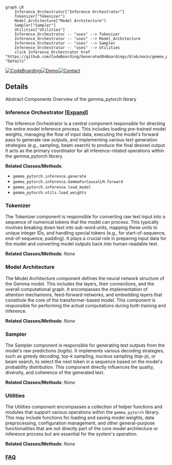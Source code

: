 ```mermaid
graph LR
    Inference_Orchestrator["Inference Orchestrator"]
    Tokenizer["Tokenizer"]
    Model_Architecture["Model Architecture"]
    Sampler["Sampler"]
    Utilities["Utilities"]
    Inference_Orchestrator -- "uses" --> Tokenizer
    Inference_Orchestrator -- "uses" --> Model_Architecture
    Inference_Orchestrator -- "uses" --> Sampler
    Inference_Orchestrator -- "uses" --> Utilities
    click Inference_Orchestrator href "https://github.com/CodeBoarding/GeneratedOnBoardings/blob/main/gemma_pytorch/Inference_Orchestrator.md" "Details"
```

[![CodeBoarding](https://img.shields.io/badge/Generated%20by-CodeBoarding-9cf?style=flat-square)](https://github.com/CodeBoarding/GeneratedOnBoardings)[![Demo](https://img.shields.io/badge/Try%20our-Demo-blue?style=flat-square)](https://www.codeboarding.org/demo)[![Contact](https://img.shields.io/badge/Contact%20us%20-%20contact@codeboarding.org-lightgrey?style=flat-square)](mailto:contact@codeboarding.org)

## Details

Abstract Components Overview of the gemma_pytorch library

### Inference Orchestrator [[Expand]](./Inference_Orchestrator.md)
The Inference Orchestrator is a central component responsible for directing the entire model inference process. This includes loading pre-trained model weights, managing the flow of input data, executing the model's forward pass to generate raw outputs, and implementing various text generation strategies (e.g., sampling, beam search) to produce the final desired output. It acts as the primary coordinator for all inference-related operations within the gemma_pytorch library.


**Related Classes/Methods**:

- `gemma_pytorch.inference.generate`
- `gemma_pytorch.inference.GemmaForCausalLM.forward`
- `gemma_pytorch.inference.load_model`
- `gemma_pytorch.utils.load_weights`


### Tokenizer
The Tokenizer component is responsible for converting raw text input into a sequence of numerical tokens that the model can process. This typically involves breaking down text into sub-word units, mapping these units to unique integer IDs, and handling special tokens (e.g., for start-of-sequence, end-of-sequence, padding). It plays a crucial role in preparing input data for the model and converting model outputs back into human-readable text.


**Related Classes/Methods**: _None_

### Model Architecture
The Model Architecture component defines the neural network structure of the Gemma model. This includes the layers, their connections, and the overall computational graph. It encompasses the implementation of attention mechanisms, feed-forward networks, and embedding layers that constitute the core of the transformer-based model. This component is responsible for performing the actual computations during both training and inference.


**Related Classes/Methods**: _None_

### Sampler
The Sampler component is responsible for generating text outputs from the model's raw predictions (logits). It implements various decoding strategies, such as greedy decoding, top-k sampling, nucleus sampling (top-p), or beam search, to select the next token in a sequence based on the model's probability distribution. This component directly influences the quality, diversity, and coherence of the generated text.


**Related Classes/Methods**: _None_

### Utilities
The Utilities component encompasses a collection of helper functions and modules that support various operations within the `gemma_pytorch` library. This may include functions for loading and saving model weights, data preprocessing, configuration management, and other general-purpose functionalities that are not directly part of the core model architecture or inference process but are essential for the system's operation.


**Related Classes/Methods**: _None_



### [FAQ](https://github.com/CodeBoarding/GeneratedOnBoardings/tree/main?tab=readme-ov-file#faq)